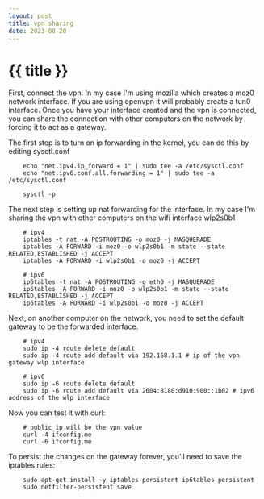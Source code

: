 ```yaml
---
layout: post
title: vpn sharing
date: 2023-08-20
---
```


# {{ title }}

First, connect the vpn.  In my case I'm using mozilla which creates a moz0 network interface.  If you are using openvpn it will probably create a tun0 interface.  Once you have your interface created and the vpn is connected, you can share the connection with other computers on the network by forcing it to act as a gateway.


The first step is to turn on ip forwarding in the kernel, you can do this by editing sysctl.conf


```
	echo "net.ipv4.ip_forward = 1" | sudo tee -a /etc/sysctl.conf
	echo "net.ipv6.conf.all.forwarding = 1" | sudo tee -a /etc/sysctl.conf

	sysctl -p
```

The next step is setting up nat forwarding for the interface.  In my case I'm sharing the vpn with other computers on the wifi interface wlp2s0b1


```
	# ipv4
	iptables -t nat -A POSTROUTING -o moz0 -j MASQUERADE
	iptables -A FORWARD -i moz0 -o wlp2s0b1 -m state --state RELATED,ESTABLISHED -j ACCEPT
	iptables -A FORWARD -i wlp2s0b1 -o moz0 -j ACCEPT

	# ipv6
	ip6tables -t nat -A POSTROUTING -o eth0 -j MASQUERADE
	ip6tables -A FORWARD -i moz0 -o wlp2s0b1 -m state --state RELATED,ESTABLISHED -j ACCEPT
	ip6tables -A FORWARD -i wlp2s0b1 -o moz0 -j ACCEPT
```

Next, on another computer on the network, you need to set the default gateway to be the forwarded interface.

```
	# ipv4
	sudo ip -4 route delete default
	sudo ip -4 route add default via 192.168.1.1 # ip of the vpn gateway wlp interface

	# ipv6
	sudo ip -6 route delete default
	sudo ip -6 route add default via 2604:8180:d910:900::1b02 # ipv6 address of the wlp interface
```

Now you can test it with curl:

```
	# public ip will be the vpn value
	curl -4 ifconfig.me
	curl -6 ifconfig.me
```

To persist the changes on the gateway forever, you'll need to save the iptables rules:

```
	sudo apt-get install -y iptables-persistent ip6tables-persistent
	sudo netfilter-persistent save
```
